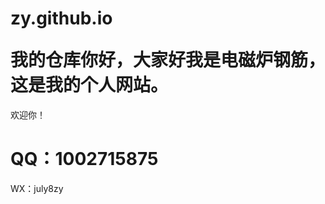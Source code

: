# zy.github.io </b></p>我的仓库你好，大家好我是电磁炉钢筋，这是我的个人网站。
欢迎你！</b></p>

# </b></p>QQ：1002715875
WX：july8zy </b></p>
